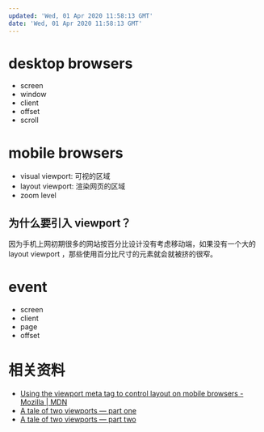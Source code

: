 ```yaml
---
updated: 'Wed, 01 Apr 2020 11:58:13 GMT'
date: 'Wed, 01 Apr 2020 11:58:13 GMT'
---
```


# desktop browsers

-   screen
-   window
-   client
-   offset
-   scroll

# mobile browsers

-   visual viewport: 可视的区域
-   layout viewport: 渲染网页的区域
-   zoom level

## 为什么要引入 viewport？

因为手机上网初期很多的网站按百分比设计没有考虑移动端，如果没有一个大的 layout viewport ，那些使用百分比尺寸的元素就会就被挤的很窄。

# event

-   screen
-   client
-   page
-   offset

# 相关资料

-   [Using the viewport meta tag to control layout on mobile browsers - Mozilla | MDN](https://developer.mozilla.org/en-US/docs/Mozilla/Mobile/Viewport_meta_tag)
-   [A tale of two viewports — part one](https://www.quirksmode.org/mobile/viewports.html)
-   [A tale of two viewports — part two](https://www.quirksmode.org/mobile/viewports2.html)
